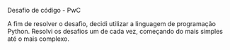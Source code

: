 Desafio de código - PwC

A fim de resolver o desafio, decidi utilizar a linguagem de programação Python. Resolvi os desafios um de cada vez, começando do mais simples até o mais complexo.
